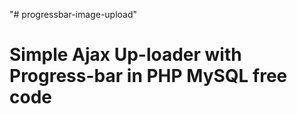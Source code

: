 "# progressbar-image-upload" 

Simple Ajax Up-loader with Progress-bar  in PHP MySQL free code
===============================================================

